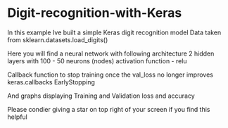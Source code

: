 # Digit-recognition-with-Keras

In this example Ive built a simple Keras digit recognition model
Data taken from sklearn.datasets.load_digits()

Here you will find a neural network with following architecture 
2 hidden layers with 100 - 50 neurons (nodes)
activation function - relu

Callback function to stop training once the val_loss no longer improves
keras.callbacks EarlyStopping

And graphs displaying Training and Validation loss and accuracy

Please condier giving a star on top right of your screen if you find this helpful

